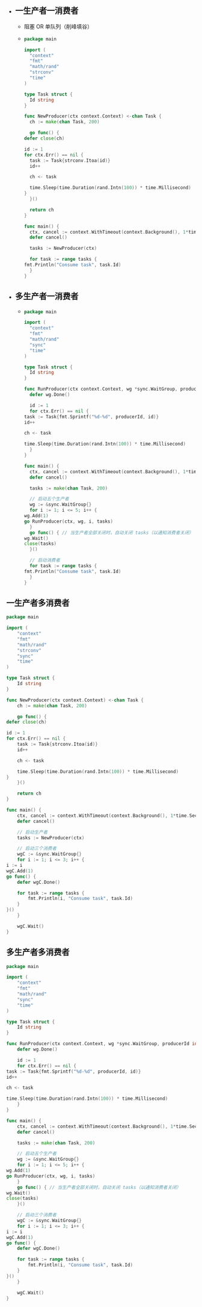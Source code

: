 - ## 一生产者一消费者
	- 阻塞 OR 单队列（削峰填谷）
	- ```go
	  package main
	  
	  import (
	  	"context"
	  	"fmt"
	  	"math/rand"
	  	"strconv"
	  	"time"
	  )
	  
	  type Task struct {
	  	Id string
	  }
	  
	  func NewProducer(ctx context.Context) <-chan Task {
	  	ch := make(chan Task, 200)
	  
	  	go func() {
	  defer close(ch)
	  
	  id := 1
	  for ctx.Err() == nil {
	  	task := Task{strconv.Itoa(id)}
	  	id++
	  
	  	ch <- task
	  
	  	time.Sleep(time.Duration(rand.Intn(100)) * time.Millisecond)
	  }
	  	}()
	  
	  	return ch
	  }
	  
	  func main() {
	  	ctx, cancel := context.WithTimeout(context.Background(), 1*time.Second) // 1s 后自动停止 producer
	  	defer cancel()
	  
	  	tasks := NewProducer(ctx)
	  
	  	for task := range tasks {
	  fmt.Println("Consume task", task.Id)
	  	}
	  }
	  
	  ```
- ## 多生产者一消费者
	- ```go
	  package main
	  
	  import (
	  	"context"
	  	"fmt"
	  	"math/rand"
	  	"sync"
	  	"time"
	  )
	  
	  type Task struct {
	  	Id string
	  }
	  
	  func RunProducer(ctx context.Context, wg *sync.WaitGroup, producerId int, ch chan<- Task) {
	  	defer wg.Done()
	  
	  	id := 1
	  	for ctx.Err() == nil {
	  task := Task{fmt.Sprintf("%d-%d", producerId, id)}
	  id++
	  
	  ch <- task
	  
	  time.Sleep(time.Duration(rand.Intn(100)) * time.Millisecond)
	  	}
	  }
	  
	  func main() {
	  	ctx, cancel := context.WithTimeout(context.Background(), 1*time.Second) // 1s 后自动停止 producer
	  	defer cancel()
	  
	  	tasks := make(chan Task, 200)
	  
	  	// 启动五个生产者
	  	wg := &sync.WaitGroup{}
	  	for i := 1; i <= 5; i++ {
	  wg.Add(1)
	  go RunProducer(ctx, wg, i, tasks)
	  	}
	  	go func() { // 当生产者全部关闭时，自动关闭 tasks（以通知消费者关闭）
	  wg.Wait()
	  close(tasks)
	  	}()
	  
	  	// 启动消费者
	  	for task := range tasks {
	  fmt.Println("Consume task", task.Id)
	  	}
	  }
	  
	  ```
## 一生产者多消费者

```go
package main

import (
	"context"
	"fmt"
	"math/rand"
	"strconv"
	"sync"
	"time"
)

type Task struct {
	Id string
}

func NewProducer(ctx context.Context) <-chan Task {
	ch := make(chan Task, 200)

	go func() {
defer close(ch)

id := 1
for ctx.Err() == nil {
	task := Task{strconv.Itoa(id)}
	id++

	ch <- task

	time.Sleep(time.Duration(rand.Intn(100)) * time.Millisecond)
}
	}()

	return ch
}

func main() {
	ctx, cancel := context.WithTimeout(context.Background(), 1*time.Second) // 1s 后自动停止 producer
	defer cancel()

	// 启动生产者
	tasks := NewProducer(ctx)

	// 启动三个消费者
	wgC := &sync.WaitGroup{}
	for i := 1; i <= 3; i++ {
i := i
wgC.Add(1)
go func() {
	defer wgC.Done()

	for task := range tasks {
		fmt.Println(i, "Consume task", task.Id)
	}
}()
	}

	wgC.Wait()
}

```
## 多生产者多消费者

```go
package main

import (
	"context"
	"fmt"
	"math/rand"
	"sync"
	"time"
)

type Task struct {
	Id string
}

func RunProducer(ctx context.Context, wg *sync.WaitGroup, producerId int, ch chan<- Task) {
	defer wg.Done()

	id := 1
	for ctx.Err() == nil {
task := Task{fmt.Sprintf("%d-%d", producerId, id)}
id++

ch <- task

time.Sleep(time.Duration(rand.Intn(100)) * time.Millisecond)
	}
}

func main() {
	ctx, cancel := context.WithTimeout(context.Background(), 1*time.Second) // 1s 后自动停止 producer
	defer cancel()

	tasks := make(chan Task, 200)

	// 启动五个生产者
	wg := &sync.WaitGroup{}
	for i := 1; i <= 5; i++ {
wg.Add(1)
go RunProducer(ctx, wg, i, tasks)
	}
	go func() { // 当生产者全部关闭时，自动关闭 tasks（以通知消费者关闭）
wg.Wait()
close(tasks)
	}()

	// 启动三个消费者
	wgC := &sync.WaitGroup{}
	for i := 1; i <= 3; i++ {
i := i
wgC.Add(1)
go func() {
	defer wgC.Done()

	for task := range tasks {
		fmt.Println(i, "Consume task", task.Id)
	}
}()
	}

	wgC.Wait()
}

```